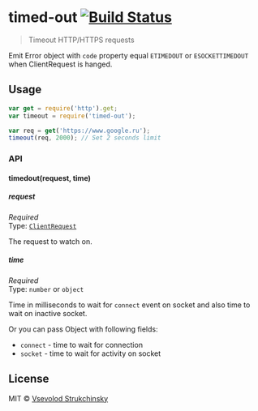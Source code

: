 # timed-out [![Build Status](https://travis-ci.org/floatdrop/timed-out.svg?branch=master)](https://travis-ci.org/floatdrop/timed-out)

> Timeout HTTP/HTTPS requests

Emit Error object with `code` property equal `ETIMEDOUT` or `ESOCKETTIMEDOUT` when ClientRequest is hanged.

## Usage

```js
var get = require('http').get;
var timeout = require('timed-out');

var req = get('https://www.google.ru');
timeout(req, 2000); // Set 2 seconds limit
```

### API

#### timedout(request, time)

##### request

*Required*  
Type: [`ClientRequest`](https://nodejs.org/api/http.html#http_class_http_clientrequest)

The request to watch on.

##### time

*Required*  
Type: `number` or `object`

Time in milliseconds to wait for `connect` event on socket and also time to wait on inactive socket.

Or you can pass Object with following fields:

- `connect` - time to wait for connection
- `socket`  - time to wait for activity on socket

## License

MIT © [Vsevolod Strukchinsky](floatdrop@gmail.com)
